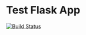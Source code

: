 Test Flask App
==========
[![Build Status](https://travis-ci.org/matthew-shaw/flask_test.svg?branch=master)](https://travis-ci.org/matthew-shaw/flask_test)
